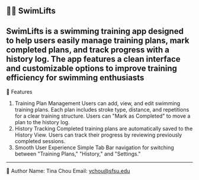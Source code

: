 🏊‍♂️ SwimLifts
-------------------------------
SwimLifts is a swimming training app designed to help users easily manage training plans, 
mark completed plans, and track progress with a history log. The app features a clean interface 
and customizable options to improve training efficiency for swimming enthusiasts
-------------------------------
🚀 Features
1. Training Plan Management
Users can add, view, and edit swimming training plans.
Each plan includes stroke type, distance, and repetitions for a clear training structure.
Users can "Mark as Completed" to move a plan to the history log.
2. History Tracking
Completed training plans are automatically saved to the History View.
Users can track their progress by reviewing previously completed sessions.
3. Smooth User Experience
Simple Tab Bar navigation for switching between "Training Plans," "History," and "Settings."
-------------------------------
👤 Author
Name: Tina Chou
Email: ychou@sfsu.edu


